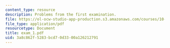 ```yaml
---
content_type: resource
description: Problems from the first examination.
file: https://ol-ocw-studio-app-production.s3.amazonaws.com/courses/10-40-chemical-engineering-thermodynamics-fall-2003/3a8c862f5283bcd70d3300a126212791_exam_1.pdf
file_type: application/pdf
resourcetype: Document
title: exam_1.pdf
uid: 3a8c862f-5283-bcd7-0d33-00a126212791
---
```

